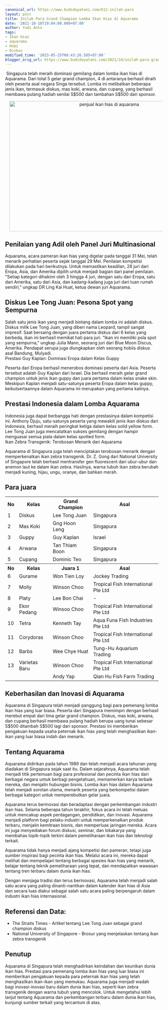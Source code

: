 ```yaml
---
canonical_url: https://www.budidayatani.com/612-inilah-para
layout: post
title: Inilah Para Grand Champion Lomba Ikan Hias di Aquarama
date: '2021-10-18T19:04:00.000+07:00'
author: Yudi Anto
tags:
- Ikan Hias
- aquarama
- Hobi
- Diskus
modified_time: '2023-05-25T08:43:26.585+07:00'
blogger_orig_url: https://www.budidayatani.com/2021/10/inilah-para-grand-champion-lomba-ikan.html
---
```


<p>&nbsp;Singapura telah meraih dominasi gemilang dalam lomba ikan hias di Aquarama. Dari total 5 gelar grand champion, 4 di antaranya berhasil diraih oleh peserta asal negara Singa tersebut. Lomba ini melibatkan beberapa jenis ikan, termasuk diskus, mas koki, arwana, dan cupang, yang berhasil membawa pulang hadiah senilai S$500 dan tambahan S$500 dari sponsor.</p><div class="separator" style="clear: both; text-align: center;"><a href="https://blogger.googleusercontent.com/img/b/R29vZ2xl/AVvXsEgJftcWmYnOt3JwLeK7R4FGnrcvJlhIG_Af_k_CmChBiCKamOk_pTb9iL4CArHodjGu58Uf13nH1L5CjeWZGRDkZAk0CuWtGJDSlZfcT4t3s11CwXGSOOBIiN-J2Myf-C7tEs3kFvT150fav44fucvsgxdOOHWosLlqtUSfvusDGjkuhn6qqX4aS2domQ/s1805/aquarama.jpg" imageanchor="1" style="margin-left: 1em; margin-right: 1em;"><img alt="penjual ikan hias di aquarama" border="0" data-original-height="1200" data-original-width="1805" height="426" src="https://blogger.googleusercontent.com/img/b/R29vZ2xl/AVvXsEgJftcWmYnOt3JwLeK7R4FGnrcvJlhIG_Af_k_CmChBiCKamOk_pTb9iL4CArHodjGu58Uf13nH1L5CjeWZGRDkZAk0CuWtGJDSlZfcT4t3s11CwXGSOOBIiN-J2Myf-C7tEs3kFvT150fav44fucvsgxdOOHWosLlqtUSfvusDGjkuhn6qqX4aS2domQ/w640-h426/aquarama.jpg" width="640" /></a></div><h2>Penilaian yang Adil oleh Panel Juri Multinasional</h2><p>Aquarama, acara pameran ikan hias yang digelar pada tanggal 31 Mei, telah menarik perhatian peserta sejak tanggal 29 Mei. Penilaian kompetisi dilakukan pada hari berikutnya. Untuk memastikan keadilan, 28 juri dari Eropa, Asia, dan Amerika dipilih untuk menjadi bagian dari panel penilaian. "Setiap kategori dihakimi oleh 3 hingga 4 juri, dengan satu dari Eropa, satu dari Amerika, satu dari Asia, dan kadang-kadang juga juri dari tuan rumah sendiri," ungkap DR Ling Kai Huat, ketua dewan juri Aquarama.</p><h2>Diskus Lee Tong Juan: Pesona Spot yang Sempurna</h2><p>Salah satu jenis ikan yang menjadi bintang dalam lomba ini adalah diskus. Diskus milik Lee Tong Juan, yang diberi nama Leopard, tampil sangat impresif. Saat bersaing dengan juara pertama diskus dari 6 kelas yang berbeda, ikan ini berhasil memikat hati para juri. "Ikan ini memiliki pola spot yang sempurna," ungkap Julia Mann, seorang juri dari Blue Moon Discus, Amerika. Pendapat serupa juga diungkapkan oleh seorang hobiis diskus asal Bandung, Mulyadi.<br />Prestasi Guy Kaplan: Dominasi Eropa dalam Kelas Guppy</p><p>Peserta dari Eropa berhasil menerobos dominasi peserta dari Asia. Peserta tersebut adalah Guy Kaplan dari Israel. Dia berhasil meraih gelar grand champion untuk jenis ikan guppy dan juara pertama dalam kelas snake skin. Meskipun Kaplan menjadi satu-satunya peserta Eropa dalam kelas guppy, keikutsertaannya dalam Aquarama ini merupakan yang pertama kalinya.</p><h2>Prestasi Indonesia dalam Lomba Aquarama</h2><p>Indonesia juga dapat berbangga hati dengan prestasinya dalam kompetisi ini. Anthony Djuju, satu-satunya peserta yang mewakili jenis ikan diskus dari Indonesia, berhasil meraih peringkat ketiga dalam kelas solid yellow form. Lee Tong Juan juga mencatatkan sukses gemilang dengan hampir menguasai semua piala dalam kelas spotted form.<br />Ikan Zebra Transgenik: Terobosan Menarik dari Aquarama</p><p>Aquarama di Singapura juga telah menciptakan terobosan menarik dengan memperkenalkan ikan zebra transgenik. Dr. Z. Gong dari National University of Singapore telah berhasil mentransfer gen fluorescent dari ubur-ubur dan anemon laut ke dalam ikan zebra. Hasilnya, warna tubuh ikan zebra berubah menjadi kuning, hijau, ungu, oranye, dan bahkan merah.</p><h2>Para juara</h2><table><tbody><tr><th>No</th><th>Kelas</th><th>Grand Champion</th><th>Asal</th></tr><tr><td>1</td><td>Diskus</td><td>Lee Tong Juan</td><td>Singapura</td></tr><tr><td>2</td><td>Mas Koki</td><td>Gng Hoon Leng</td><td>Singapura</td></tr><tr><td>3</td><td>Guppy</td><td>Guy Kaplan</td><td>Israel</td></tr><tr><td>4</td><td>Arwana</td><td>Tan Thiam Boon</td><td>Singapura</td></tr><tr><td>5</td><td>Cupang</td><td>Dominic Teo</td><td>Singapura</td></tr><tr><th>No</th><th>Kelas</th><th>Juara 1</th><th>Asal</th></tr><tr><td>6</td><td>Gurame</td><td>Won Tien Loy</td><td>Jockey Trading</td></tr><tr><td>7</td><td>Molly</td><td>Winson Choo</td><td>Tropical Fish International Pte Ltd</td></tr><tr><td>8</td><td>Platy</td><td>Lee Bon Chai</td><td>-</td></tr><tr><td>9</td><td>Ekor Pedang</td><td>Winsoo Choo</td><td>Tropical Fish International Pte Ltd</td></tr><tr><td>10</td><td>Tetra</td><td>Kenneth Tay</td><td>Aqua Funa Fish Industries Pte Ltd</td></tr><tr><td>11</td><td>Corydoras</td><td>Winson Choo</td><td>Tropical Fish International Pte Ltd</td></tr><tr><td>12</td><td>Barbs</td><td>Wee Chye Huat</td><td>Tung-Hu Aquarium Trading</td></tr><tr><td>13</td><td>Varietas Baru</td><td>Winson Choo</td><td>Tropical Fish International Pte Ltd</td></tr><tr><td>&nbsp;</td><td>&nbsp;</td><td>Andy Yap</td><td>Qian Hu Fish Farm Trading</td></tr></tbody></table><h2>Keberhasilan dan Inovasi di Aquarama</h2><p>Aquarama di Singapura telah menjadi panggung bagi para pemenang lomba ikan hias yang luar biasa. Peserta dari Singapura memimpin dengan berhasil merebut empat dari lima gelar grand champion. Diskus, mas koki, arwana, dan cupang berhasil membawa pulang hadiah berupa uang tunai sebesar S$500 ditambah S$500 lagi dari sponsor. Prestasi ini memberikan pengakuan kepada usaha peternak ikan hias yang telah menghasilkan ikan-ikan yang luar biasa indah dan menarik.</p><h2>Tentang Aquarama</h2><p>Aquarama didirikan pada tahun 1989 dan telah menjadi acara tahunan yang diadakan di Singapura sejak saat itu. Dalam sejarahnya, Aquarama telah menjadi titik pertemuan bagi para profesional dan pecinta ikan hias dari berbagai negara untuk berbagi pengetahuan, memamerkan karya terbaik mereka, dan menjalin hubungan bisnis. Lomba ikan hias dalam Aquarama telah menjadi sorotan utama, menarik peserta yang berkompetisi dalam berbagai kategori untuk memperebutkan gelar juara.</p><p>Aquarama terus berinovasi dan beradaptasi dengan perkembangan industri ikan hias. Selama beberapa tahun terakhir, fokus acara ini telah meluas untuk mencakup aspek perdagangan, pendidikan, dan inovasi. Aquarama menjadi platform bagi pelaku industri untuk memperkenalkan produk terbaru, menjalin kemitraan bisnis, dan memperluas jaringan mereka. Acara ini juga menyediakan forum diskusi, seminar, dan lokakarya yang membahas topik-topik terkini dalam pemeliharaan ikan hias dan teknologi terkait.</p><p>Aquarama tidak hanya menjadi ajang kompetisi dan pameran, tetapi juga sumber inspirasi bagi pecinta ikan hias. Melalui acara ini, mereka dapat melihat dan mempelajari tentang berbagai spesies ikan hias yang menarik, belajar tentang teknik pemeliharaan yang tepat, dan mendapatkan wawasan tentang tren terbaru dalam dunia ikan hias.</p><p>Dengan menjaga tradisi dan terus berinovasi, Aquarama telah menjadi salah satu acara yang paling dinanti-nantikan dalam kalender ikan hias di Asia dan secara luas diakui sebagai salah satu acara paling berpengaruh dalam industri ikan hias internasional.</p><h2>Referensi dan Data:</h2><ul><li>The Straits Times - Artikel tentang Lee Tong Juan sebagai grand champion diskus</li><li>National University of Singapore - Brosur yang menjelaskan tentang ikan zebra transgenik</li></ul><h2>Penutup</h2><p>Aquarama di Singapura telah menghadirkan keindahan dan keunikan dunia ikan hias. Prestasi para pemenang lomba ikan hias yang luar biasa ini memberikan pengakuan kepada para peternak ikan hias yang telah menghasilkan ikan-ikan yang memukau. Aquarama juga menjadi wadah bagi inovasi-inovasi baru dalam dunia ikan hias, seperti ikan zebra transgenik dengan warna tubuh yang mencolok. Untuk mengetahui lebih lanjut tentang Aquarama dan perkembangan terbaru dalam dunia ikan hias, kunjungi sumber terkait yang tercantum di atas.</p>